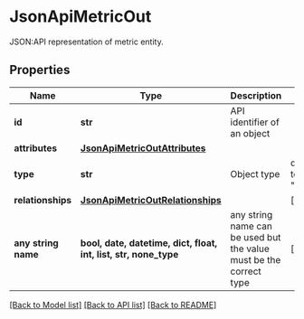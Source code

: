 # JsonApiMetricOut

JSON:API representation of metric entity.

## Properties
Name | Type | Description | Notes
------------ | ------------- | ------------- | -------------
**id** | **str** | API identifier of an object | 
**attributes** | [**JsonApiMetricOutAttributes**](JsonApiMetricOutAttributes.md) |  | 
**type** | **str** | Object type | defaults to "metric"
**relationships** | [**JsonApiMetricOutRelationships**](JsonApiMetricOutRelationships.md) |  | [optional] 
**any string name** | **bool, date, datetime, dict, float, int, list, str, none_type** | any string name can be used but the value must be the correct type | [optional]

[[Back to Model list]](../README.md#documentation-for-models) [[Back to API list]](../README.md#documentation-for-api-endpoints) [[Back to README]](../README.md)


